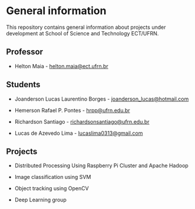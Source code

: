 # General information 
This repository contains general information about projects under development at School of Science and Technology ECT/UFRN.

## Professor

* Helton Maia - helton.maia@ect.ufrn.br

## Students

* Joanderson Lucas Laurentino Borges - joanderson_lucas@hotmail.com

* Hemerson Rafael P. Pontes - hrpp@ufrn.edu.br

* Richardson Santiago - richardsonsantiago@ufrn.edu.br

* Lucas de Azevedo Lima - lucaslima0313@gmail.com

## Projects

* Distributed Processing Using Raspberry Pi Cluster and Apache Hadoop

* Image classification using SVM

* Object tracking using OpenCV

* Deep Learning group


 
